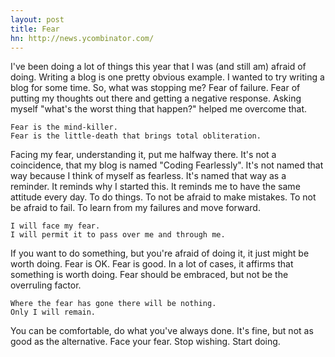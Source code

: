 ```yaml
---
layout: post
title: Fear
hn: http://news.ycombinator.com/
---
```


I've been doing a lot of things this year that I was (and still am) afraid of doing. Writing a blog is one pretty obvious example. I wanted to try writing a blog for some time. So, what was stopping me? Fear of failure. Fear of putting my thoughts out there and getting a negative response. Asking myself "what's the worst thing that happen?" helped me overcome that.

    Fear is the mind-killer.
    Fear is the little-death that brings total obliteration.

Facing my fear, understanding it, put me halfway there. It's not a coincidence, that my blog is named "Coding Fearlessly". It's not named that way because I think of myself as fearless. It's named that way as a reminder. It reminds why I started this. It reminds me to have the same attitude every day. To do things. To not be afraid to make mistakes. To not be afraid to fail. To learn from my failures and move forward.

    I will face my fear.
    I will permit it to pass over me and through me.

If you want to do something, but you're afraid of doing it, it just might be worth doing. Fear is OK. Fear is good. In a lot of cases, it affirms that something is worth doing. Fear should be embraced, but not be the overruling factor.

    Where the fear has gone there will be nothing.
    Only I will remain.

You can be comfortable, do what you've always done. It's fine, but not as good as the alternative. Face your fear. Stop wishing. Start doing.
